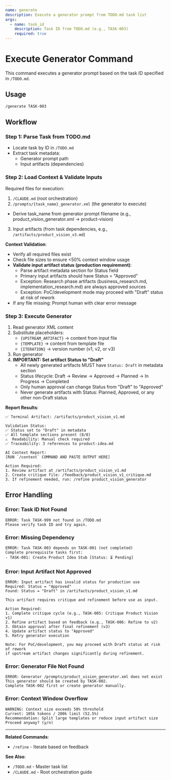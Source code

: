 ```yaml
---
name: generate
description: Execute a generator prompt from TODO.md task list
args:
  - name: task_id
    description: Task ID from TODO.md (e.g., TASK-003)
    required: true
---
```


# Execute Generator Command

This command executes a generator prompt based on the task ID specified in `/TODO.md`.

## Usage

```bash
/generate TASK-003
```

## Workflow

### Step 1: Parse Task from TODO.md
- Locate task by ID in `/TODO.md`
- Extract task metadata:
  - Generator prompt path
  - Input artifacts (dependencies)

### Step 2: Load Context & Validate Inputs
Required files for execution:
1. `/CLAUDE.md` (root orchestration)
2. `/prompts/{task_name}_generator.xml` (the generator to execute)
  - Derive task_name from generator prompt filename (e.g., product_vision_generator.xml → product-vision)
3. Input artifacts (from task dependencies, e.g., `/artifacts/product_vision_v3.md`)

**Context Validation**:
- Verify all required files exist
- Check file sizes to ensure <50% context window usage
- **Validate input artifact status (production requirement)**:
  - Parse artifact metadata section for Status field
  - Primary input artifacts should have Status = "Approved"
  - Exception: Research phase artifacts (business_research.md, implementation_research.md) are always approved sources
  - Exception: PoC/development mode may proceed with "Draft" status at risk of rework
- If any file missing: Prompt human with clear error message

### Step 3: Execute Generator
1. Read generator XML content
2. Substitute placeholders:
   - `{UPSTREAM_ARTIFACT}` → content from input file
   - `{TEMPLATE}` → content from template file
   - `{ITERATION}` → version number (v1, v2, or v3)
3. Run generator
4. **IMPORTANT: Set artifact Status to "Draft"**
   - All newly generated artifacts MUST have `Status: Draft` in metadata section
   - Status lifecycle: Draft → Review → Approved → Planned → In Progress → Completed
   - Only human approval can change Status from "Draft" to "Approved"
   - Never generate artifacts with Status: Planned, Approved, or any other non-Draft status

**Report Results**:
```
✅ Terminal Artifact: /artifacts/product_vision_v1.md

Validation Status:
✅ Status set to "Draft" in metadata
✅ All template sections present (8/8)
⚠️  Readability: Manual check required
✅ Traceability: 3 references to product-idea.md

AI Context Report:
[RUN `/context` COMMAND AND PASTE OUTPUT HERE]

Action Required:
1. Review artifact at /artifacts/product_vision_v1.md
2. Create critique file: /feedback/product_vision_v1_critique.md
3. If refinement needed, run: /refine product_vision_generator
```

## Error Handling

### Error: Task ID Not Found
```
ERROR: Task TASK-999 not found in /TODO.md
Please verify task ID and try again.
```

### Error: Missing Dependency
```
ERROR: Task TASK-003 depends on TASK-001 (not completed)
Complete prerequisite tasks first:
- TASK-001: Create Product Idea Stub [Status: ⏳ Pending]
```

### Error: Input Artifact Not Approved
```
ERROR: Input artifact has invalid status for production use
Required: Status = "Approved"
Found: Status = "Draft" in /artifacts/product_vision_v1.md

This artifact requires critique and refinement before use as input.

Action Required:
1. Complete critique cycle (e.g., TASK-005: Critique Product Vision v1)
2. Refine artifact based on feedback (e.g., TASK-006: Refine to v2)
3. Obtain approval after final refinement (v3)
4. Update artifact status to "Approved"
5. Retry generator execution

Note: For PoC/development, you may proceed with Draft status at risk of rework
if upstream artifact changes significantly during refinement.
```

### Error: Generator File Not Found
```
ERROR: Generator /prompts/product_vision_generator.xml does not exist
This generator should be created by TASK-002.
Complete TASK-002 first or create generator manually.
```

### Error: Context Window Overflow
```
WARNING: Context size exceeds 50% threshold
Current: 105k tokens / 200k limit (52.5%)
Recommendation: Split large templates or reduce input artifact size
Proceed anyway? (y/n)
```
---

**Related Commands**:
- `/refine` - Iterate based on feedback

**See Also**:
- `/TODO.md` - Master task list
- `/CLAUDE.md` - Root orchestration guide
